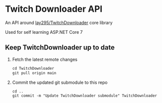 # Twitch Downloader API

An API around [lay295/TwitchDownloader](https://github.com/lay295/TwitchDownloader) core library

Used for self learning ASP.NET Core 7

## Keep TwitchDownloader up to date

1. Fetch the latest remote changes

    ```txt
    cd TwitchDownloader
    git pull origin main
    ```

2. Commit the updated git submodule to this repo

    ```txt
    cd ..
    git commit -m "Update TwitchDownloader submodule" TwitchDownloader
    ```